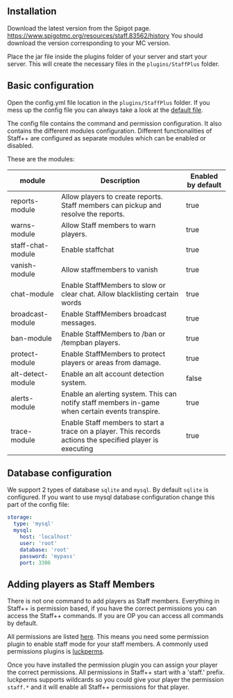 ## Installation

Download the latest version from the Spigot page. https://www.spigotmc.org/resources/staff.83562/history
You should download the version corresponding to your MC version.

Place the jar file inside the plugins folder of your server and start your server. This will create the necessary files in the `plugins/StaffPlus` folder.

## Basic configuration
Open the config.yml file location in the `plugins/StaffPlus` folder. If you mess up the config file you can always take a look at the [default file](https://github.com/garagepoort/StaffPlusPlus/blob/master/StaffPlusCore/src/main/resources/config.yml).

The config file contains the command and permission configuration.
It also contains the different modules configuration. Different functionalities of Staff++ are configured as separate modules which can be enabled or disabled.

These are the modules:

| module| Description | Enabled by default |
|---|---|---|
| reports-module| Allow players to create reports. Staff members can pickup and resolve the reports. | true |
| warns-module| Allow Staff members to warn players. | true |
| staff-chat-module | Enable staffchat | true |
| vanish-module | Allow staffmembers to vanish | true |
| chat-module | Enable StaffMembers to slow or clear chat. Allow blacklisting certain words | true |
| broadcast-module | Enable StaffMembers broadcast messages. | true |
| ban-module | Enable StaffMembers to /ban or /tempban players. | true |
| protect-module | Enable StaffMembers to protect players or areas from damage. | true |
| alt-detect-module | Enable an alt account detection system. | false |
| alerts-module | Enable an alerting system. This can notify staff members in-game when certain events transpire. | true |
| trace-module | Enable Staff members to start a trace on a player. This records actions the specified player is executing | true |

## Database configuration
We support 2 types of database `sqlite` and `mysql`. By default `sqlite` is configured.
If you want to use mysql database configuration change this part of the config file:

```yaml
storage:
  type: 'mysql'
  mysql:
    host: 'localhost'
    user: 'root'
    database: 'root'
    password: 'mypass'
    port: 3306
```

## Adding players as Staff Members
There is not one command to add players as Staff members. Everything in Staff++ is permission based, if you have the correct permissions you can access the Staff++ commands. If you are OP you can access all commands by default.

All permissions are listed [here](https://github.com/garagepoort/StaffPlusPlus/wiki/Permissions).
This means you need some permission plugin to enable staff mode for your staff members. A commonly used permissions plugins is [luckperms](https://www.spigotmc.org/resources/luckperms.28140/).

Once you have installed the permission plugin you can assign your player the correct permissions.
All permissions in Staff++ start with a 'staff.' prefix. luckperms supports wildcards so you could give your player the permission `staff.*` and it will enable all Staff++ permissions for that player.